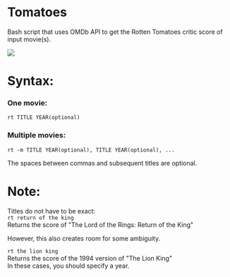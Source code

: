 # Tomatoes
Bash script that uses OMDb API to get the Rotten Tomatoes critic score of input movie(s).

![](usage.gif)

# Syntax:
### One movie:
```rt TITLE YEAR(optional)```

### Multiple movies:
```rt -m TITLE YEAR(optional), TITLE YEAR(optional), ...```  
  
The spaces between commas and subsequent titles are optional.

# Note:
Titles do not have to be exact:  
```rt return of the king```  
Returns the score of "The Lord of the Rings: Return of the King"  
   
However, this also creates room for some ambiguity.  
  
```rt the lion king```  
Returns the score of the 1994 version of "The Lion King"  
In these cases, you should specify a year.

